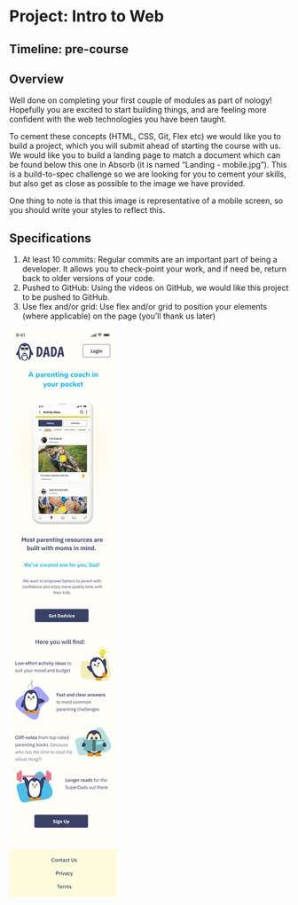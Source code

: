 # Project: Intro to Web

## Timeline: pre-course

## Overview

Well done on completing your first couple of modules as part of nology! Hopefully you are
excited to start building things, and are feeling more confident with the web technologies you
have been taught.

To cement these concepts (HTML, CSS, Git, Flex etc) we would like you to build a project, which
you will submit ahead of starting the course with us. We would like you to build a landing page
to match a document which can be found below this one in Absorb (it is named “Landing -
mobile.jpg”). This is a build-to-spec challenge so we are looking for you to cement your skills,
but also get as close as possible to the image we have provided.

One thing to note is that this image is representative of a mobile screen, so you should write
your styles to reflect this.

## Specifications
1. At least 10 commits: Regular commits are an important part of being a developer. It
allows you to check-point your work, and if need be, return back to older versions of your
code.
2. Pushed to GitHub: Using the videos on GitHub, we would like this project to be pushed to
GitHub.
3. Use flex and/or grid: Use flex and/or grid to position your elements (where applicable)
on the page (you’ll thank us later)

<img src="Landing - mobile.jpg" />